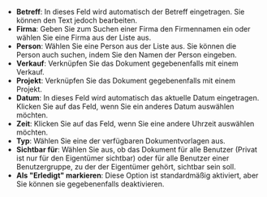 <!-- markdownlint-disable-file MD041 -->
* **Betreff**: In dieses Feld wird automatisch der Betreff eingetragen. Sie können den Text jedoch bearbeiten.
* **Firma**: Geben Sie zum Suchen einer Firma den Firmennamen ein oder wählen Sie eine Firma aus der Liste aus.
* **Person**: Wählen Sie eine Person aus der Liste aus. Sie können die Person auch suchen, indem Sie den Namen der Person eingeben.
* **Verkauf**: Verknüpfen Sie das Dokument gegebenenfalls mit einem Verkauf.
* **Projekt**: Verknüpfen Sie das Dokument gegebenenfalls mit einem Projekt.
* **Datum**: In dieses Feld wird automatisch das aktuelle Datum eingetragen. Klicken Sie auf das Feld, wenn Sie ein anderes Datum auswählen möchten.
* **Zeit**: Klicken Sie auf das Feld, wenn Sie eine andere Uhrzeit auswählen möchten.
* **Typ**: Wählen Sie eine der verfügbaren Dokumentvorlagen aus.
* **Sichtbar für**: Wählen Sie aus, ob das Dokument für alle Benutzer (Privat ist nur für den Eigentümer sichtbar) oder für alle Benutzer einer Benutzergruppe, zu der der Eigentümer gehört, sichtbar sein soll.
* **Als "Erledigt" markieren**: Diese Option ist standardmäßig aktiviert, aber Sie können sie gegebenenfalls deaktivieren.
